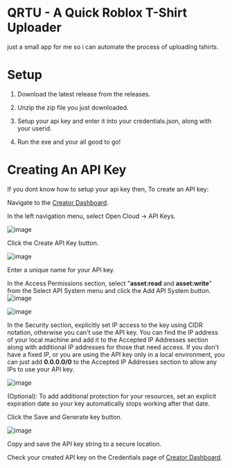 # QRTU - A Quick Roblox T-Shirt Uploader

just a small app for me so i can automate the process of uploading tshirts.

# Setup
1. Download the latest release from the releases.

2. Unzip the zip file you just downloaded.

3. Setup your api key and enter it into your credentials.json, along with your userid.

4. Run the exe and your all good to go!


# Creating An API Key
If you dont know how to setup your api key then, 
To create an API key:

Navigate to the [Creator Dashboard](https://create.roblox.com/dashboard/creations).

In the left navigation menu, select Open Cloud → API Keys.

![image](https://github.com/user-attachments/assets/8bb7e002-e67e-4d38-9145-75ea5ac09053)

Click the Create API Key button.

![image](https://github.com/user-attachments/assets/6e04cc71-df8e-42f5-9be4-66ec708c2258)


Enter a unique name for your API key.

In the Access Permissions section, select "**asset:read** and **asset:write**" from the Select API System menu and click the Add API System button. 
![image](https://github.com/user-attachments/assets/e4105eec-3608-4d0a-bec8-67be90122126)

![image](https://github.com/user-attachments/assets/a61f5c9a-2897-40ff-92b2-1b57a55d255a)

In the Security section, explicitly set IP access to the key using CIDR notation, otherwise you can't use the API key. You can find the IP address of your local machine and add it to the Accepted IP Addresses section along with additional IP addresses for those that need access. If you don't have a fixed IP, or you are using the API key only in a local environment, you can just add **0.0.0.0/0** to the Accepted IP Addresses section to allow any IPs to use your API key.

![image](https://github.com/user-attachments/assets/892dd6b7-c034-42e3-824f-346cbe49f0e3)

(Optional): To add additional protection for your resources, set an explicit expiration date so your key automatically stops working after that date.

Click the Save and Generate key button.

![image](https://github.com/user-attachments/assets/5b8d4ea5-c4d0-4d81-a45e-2a24c430f0b7)

Copy and save the API key string to a secure location.  

Check your created API key on the Credentials page of [Creator Dashboard](https://create.roblox.com/dashboard/creations).
